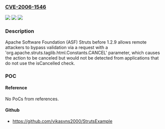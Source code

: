 ### [CVE-2006-1546](https://cve.mitre.org/cgi-bin/cvename.cgi?name=CVE-2006-1546)
![](https://img.shields.io/static/v1?label=Product&message=n%2Fa&color=blue)
![](https://img.shields.io/static/v1?label=Version&message=n%2Fa&color=blue)
![](https://img.shields.io/static/v1?label=Vulnerability&message=n%2Fa&color=brighgreen)

### Description

Apache Software Foundation (ASF) Struts before 1.2.9 allows remote attackers to bypass validation via a request with a 'org.apache.struts.taglib.html.Constants.CANCEL' parameter, which causes the action to be canceled but would not be detected from applications that do not use the isCancelled check.

### POC

#### Reference
No PoCs from references.

#### Github
- https://github.com/vikasvns2000/StrutsExample

